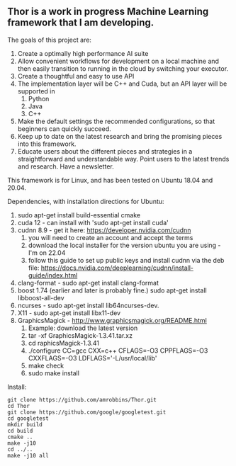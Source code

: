 
## Thor is a work in progress Machine Learning framework that I am developing.

The goals of this project are:
  1. Create a optimally high performance AI suite
  2. Allow convenient workflows for development on a local machine and then easily transition to running in the cloud by switching your executor.
  3. Create a thoughtful and easy to use API
  4. The implementation layer will be C++ and Cuda, but an API layer will be supported in 
     1. Python
     2. Java
     3. C++
  5. Make the default settings the recommended configurations, so that beginners can quickly succeed.
  6. Keep up to date on the latest research and bring the promising pieces into this framework.
  7. Educate users about the different pieces and strategies in a straightforward and understandable way. Point users to the latest trends and research. Have a newsletter.


This framework is for Linux, and has been tested on Ubuntu 18.04 and 20.04.

Dependencies, with installation directions for Ubuntu:
  1. sudo apt-get install build-essential cmake
  1. cuda 12  - can install with 'sudo apt-get install cuda'
  2. cudnn 8.9 - get it here: https://developer.nvidia.com/cudnn
     1. you will need to create an account and accept the terms
     2. download the local installer for the version ubuntu you are using - I'm on 22.04
     3. follow this guide to set up public keys and install cudnn via the deb file: https://docs.nvidia.com/deeplearning/cudnn/install-guide/index.html
  3. clang-format  - sudo apt-get install clang-format
  4. boost 1.74 (earlier and later is probably fine.) sudo apt-get install libboost-all-dev
  6. ncurses - sudo apt-get install lib64ncurses-dev.
  7. X11 - sudo apt-get install libx11-dev 
  8. GraphicsMagick - http://www.graphicsmagick.org/README.html
     1. Example: download the latest version 
     2. tar -xf GraphicsMagick-1.3.41.tar.xz
     3. cd raphicsMagick-1.3.41
     4. ./configure CC=gcc CXX=c++ CFLAGS=-O3 CPPFLAGS=-O3 CXXFLAGS=-O3 LDFLAGS='-L/usr/local/lib'
     5. make check
     6. sudo make install

Install:

```shell
git clone https://github.com/amrobbins/Thor.git
cd Thor
git clone https://github.com/google/googletest.git
cd googletest
mkdir build
cd build
cmake ..
make -j10
cd ../..
make -j10 all
```
